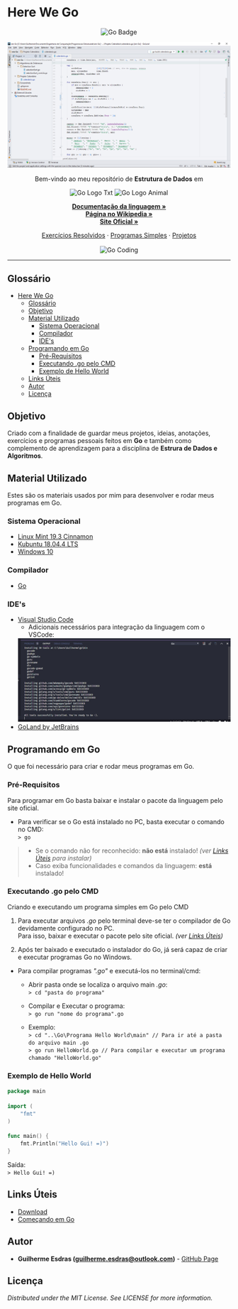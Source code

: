 <!-- Título do Respositório -->
# Here We Go
<!-- -->

<!-- Badges -->
<p align="center">
    <img src="https://img.shields.io/badge/made%20with-Go-purple.svg?style=flat&colorB=00FFFF&logo=Go" alt="Go Badge">
</p>

<!-- Screenshot -->
<p align="center">
  <img src="Screenshots/Calendario Go.png" />
</p>

<!-- Msg de boas vindas -->
<p align="center">Bem-vindo ao meu repositório de <strong>Estrutura de Dados</strong> em</p>
<!-- -->

<!-- Logo -->
<p align="center">
    <img src="https://cdn.thenewstack.io/media/2019/02/df84c958-go-logo_blue-1024x519.jpg" alt="Go Logo Txt" height="100">
    <img src="https://sdtimes.com/wp-content/uploads/2018/02/golang.sh_-490x490.png" alt="Go Logo Animal" height="100">
</p>
<!-- -->

<!-- Links Principais-->
<p align="center">
    <a href="https://golang.org/doc/" target="_blank"><strong>Documentação da linguagem »</strong></a>
    <br/>
    <a href="https://pt.wikipedia.org/wiki/Go_(linguagem_de_programa%C3%A7%C3%A3o)" target="_blank"><strong>Página no Wikipedia »</strong></a>
    <br/>
    <a href="https://golang.org/" target="_blank"><strong>Site Oficial »</strong></a>
    <br/>
</p>
<!-- -->

<!-- Links do Repositório -->
<p align="center">
    <a href="Exercícios Resolvidos">Exercícios Resolvidos</a>
    ·
    <a href="Programas">Programas Simples</a>
    ·
    <a href="Projetos">Projetos</a>
</p>
<!-- -->

<!-- Language Preview -->
<p align="center">
    <img align="center" src="https://cdn-images-1.medium.com/max/1600/1*DZJ1kMCJCPDp78ADjjbShQ.png" alt="Go Coding" width="500">
</p>
<!-- -->

---

<!-- Table of Contents -->
## Glossário
- [Here We Go](#here-we-go)
  - [Glossário](#gloss%c3%a1rio)
  - [Objetivo](#objetivo)
  - [Material Utilizado](#material-utilizado)
    - [Sistema Operacional](#sistema-operacional)
    - [Compilador](#compilador)
    - [IDE's](#ides)
  - [Programando em Go](#programando-em-go)
    - [Pré-Requisitos](#pr%c3%a9-requisitos)
    - [Executando .go pelo CMD](#executando-go-pelo-cmd)
    - [Exemplo de Hello World](#exemplo-de-hello-world)
  - [Links Úteis](#links-%c3%9ateis)
  - [Autor](#autor)
  - [Licença](#licen%c3%a7a)
<!-- -->

<!-- Objetivo -->
## Objetivo
Criado com a finalidade de guardar meus projetos, ideias, anotações, exercícios e programas pessoais feitos em <strong>Go</strong> e também como complemento de aprendizagem para a disciplina de <strong>Estrura de Dados e Algoritmos</strong>.
<!-- -->

<!-- Material Utilizado -->
## Material Utilizado
Estes são os materiais usados por mim para desenvolver e rodar meus programas em Go.
### Sistema Operacional
- [Linux Mint 19.3 Cinnamon](https://www.linuxmint.com/)
- [Kubuntu 18.04.4 LTS](https://kubuntu.org/)
- [Windows 10](https://www.microsoft.com/pt-br/windows/)
### Compilador
- [Go](#Links-%C3%9Ateis)
### IDE's
- [Visual Studio Code](https://code.visualstudio.com/)
  - Adicionais necessários para integração da linguagem com o VSCode: <br/>
   <img src="Screenshots\VSCode additionals.jpg" width="500">
- [GoLand by JetBrains](https://www.jetbrains.com/go/)
<!-- -->

<!-- Programando em ... -->
## Programando em Go
O que foi necessário para criar e rodar meus programas em Go.

### Pré-Requisitos
Para programar em Go basta baixar e instalar o pacote da linguagem pelo site oficial.

- Para verificar se o Go está instalado no PC, basta executar o comando no CMD: <br/>
    `> go`
> - Se o comando não for reconhecido: **não está** instalado! *(ver [Links Úteis](#Links-%C3%9Ateis) para instalar)* <br/>
> - Caso exiba funcionalidades e comandos da linguagem: **está** instalado! <br/>

### Executando .go pelo CMD
Criando e executando um programa simples em Go pelo CMD

1. Para executar arquivos *.go* pelo terminal deve-se ter o compilador de Go devidamente configurado no PC. <br/>
   Para isso, baixar e executar o pacote pelo site oficial. *(ver [Links Úteis](#Links-%C3%9Ateis))*

2. Após ter baixado e executado o instalador do Go, já será capaz de criar e executar programas Go no Windows.

- Para compilar programas *".go"* e executá-los no terminal/cmd:
  - Abrir pasta onde se localiza o arquivo main *.go*: <br/>
     `> cd "pasta do programa"`
  - Compilar e Executar o programa: <br/>
     `> go run "nome do programa".go`
  
  - Exemplo: <br/>
     `> cd "..\Go\Programa Hello World\main" // Para ir até a pasta do arquivo main .go` <br/>
     `> go run HelloWorld.go // Para compilar e executar um programa chamado "HelloWorld.go"`

### Exemplo de Hello World
``` Go
package main

import (
	"fmt"
)

func main() {
	fmt.Println("Hello Gui! =)")
}
```

Saída: <br/>
`> Hello Gui! =)`
<!-- -->

<!-- Links-->
## Links Úteis
- [Download](https://golang.org/dl/)
- [Começando em Go](https://go-tour-br.appspot.com/welcome/1)
<!-- -->

<!-- Autor/Contato -->
## Autor
* **Guilherme Esdras (guilherme.esdras@outlook.com)** - [GitHub Page](https://github.com/GuilhermeEsdras)
<!-- -->

<!-- Licença -->
## Licença
*Distributed under the MIT License. See LICENSE for more information.*
